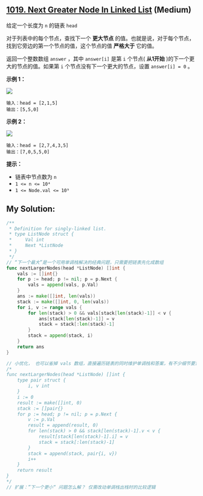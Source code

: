 ## [1019. Next Greater Node In Linked List](https://leetcode.cn/problems/next-greater-node-in-linked-list) (Medium)

给定一个长度为 `n` 的链表 `head`

对于列表中的每个节点，查找下一个 **更大节点** 的值。也就是说，对于每个节点，找到它旁边的第一个节点的值，这个节点的值 **严格大于** 它的值。

返回一个整数数组 `answer` ，其中 `answer[i]` 是第 `i` 个节点( **从1开始** )的下一个更大的节点的值。如果第 `i` 个节点没有下一个更大的节点，设置 `answer[i] = 0` 。

**示例 1：**

![](https://assets.leetcode.com/uploads/2021/08/05/linkedlistnext1.jpg)

```
输入：head = [2,1,5]
输出：[5,5,0]

```

**示例 2：**

![](https://assets.leetcode.com/uploads/2021/08/05/linkedlistnext2.jpg)

```
输入：head = [2,7,4,3,5]
输出：[7,0,5,5,0]

```

**提示：**

- 链表中节点数为 `n`
- `1 <= n <= 10⁴`
- `1 <= Node.val <= 10⁹`

## My Solution:

```go
/**
 * Definition for singly-linked list.
 * type ListNode struct {
 *     Val int
 *     Next *ListNode
 * }
 */
// “下一个最大”是一个可用单调栈解决的经典问题，只需要把链表先化成数组
func nextLargerNodes(head *ListNode) []int {
	vals := []int{}
	for p := head; p != nil; p = p.Next {
		vals = append(vals, p.Val)
	}
	ans := make([]int, len(vals))
	stack := make([]int, 0, len(vals))
	for i, v := range vals {
		for len(stack) > 0 && vals[stack[len(stack)-1]] < v {
			ans[stack[len(stack)-1]] = v
			stack = stack[:len(stack)-1]
		}
		stack = append(stack, i)
	}
	return ans
}

// 小优化， 也可以省掉 vals 数组，直接遍历链表的同时维护单调栈和答案，有不少细节要注意。
/*
func nextLargerNodes(head *ListNode) []int {
	type pair struct {
        i, v int
    }
    i := 0
    result := make([]int, 0)
	stack := []pair{}
    for p := head; p != nil; p = p.Next {
        v := p.Val
        result = append(result, 0)
        for len(stack) > 0 && stack[len(stack)-1].v < v {
            result[stack[len(stack)-1].i] = v
            stack = stack[:len(stack)-1]
        }
        stack = append(stack, pair{i, v})
        i++
    }
	return result
}
*/
// 扩展：”下一个更小“ 问题怎么解？ 仅需改动单调栈出栈时的比较逻辑
```
